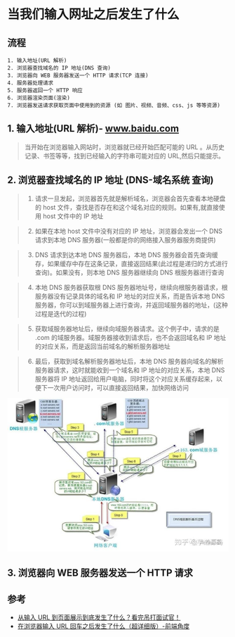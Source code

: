 # 当我们输入网址之后发生了什么

## 流程

    1. 输入地址(URL 解析)
    2. 浏览器查找域名的 IP 地址(DNS 查询)
    3. 浏览器向 WEB 服务器发送一个 HTTP 请求(TCP 连接)
    4. 服务器处理请求
    5. 服务器返回一个 HTTP 响应
    6. 浏览器渲染页面(渲染)
    7. 浏览器发送请求获取页面中使用到的资源 (如 图片、视频、音频、css、js 等等资源)

## 1. 输入地址(URL 解析)- www.baidu.com

> 当开始在浏览器输入网站时，浏览器就已经开始匹配可能的 URL 。从历史记录、书签等等，找到已经输入的字符串可能对应的 URL,然后只能提示。

## 2. 浏览器查找域名的 IP 地址 (DNS-域名系统 查询)

> 1. 请求一旦发起，浏览器首先就是解析域名，浏览器会首先查看本地硬盘的 host 文件，查找是否存在和这个域名对应的规则。如果有,就直接使用 host 文件中的 IP 地址

> 2. 如果在本地 host 文件中没有对应的 IP 地址，浏览器会发出一个 DNS 请求到本地 DNS 服务器(一般都是你的网络接入服务器服务商提供)

> 3. DNS 请求到达本地 DNS 服务器后，本地 DNS 服务器会首先查询缓存，如果缓存中存在这条记录，直接返回结果(此过程是递归的方式进行查询)。如果没有，则本地 DNS 服务器继续向 DNS 根服务器进行查询

> 4. 本地 DNS 服务器获取根 DNS 服务器地址号，继续向根服务器请求，根服务器没有记录具体的域名和 IP 地址的对应关系，而是告诉本地 DNS 服务器，你可以到域服务器上进行查询，并返回域服务器的地址，(这种过程是迭代的过程)

> 5. 获取域服务器地址后，继续向域服务器请求。这个例子中，请求的是 .com 的域服务器。域服务器接收到请求后，也不会返回域名和 IP 地址的对应关系，而是返回当前域名的解析服务器地址

> 6. 最后，获取到域名解析服务器地址后，本地 DNS 服务器向域名的解析服务器请求，这时就能收到一个域名和 IP 地址的对应关系，本地 DNS 服务器将 IP 地址返回给用户电脑，同时将这个对应关系缓存起来，以便下一次用户访问时，可以直接返回结果，加快网络访问

![DNS解析流程](/images/DNS解析流程.jpeg)

## 3. 浏览器向 WEB 服务器发送一个 HTTP 请求

## 参考

- [从输入 URL 到页面展示到底发生了什么？看完吊打面试官！](https://zhuanlan.zhihu.com/p/133906695)
- [在浏览器输入 URL 回车之后发生了什么（超详细版）-前端角度](https://zhuanlan.zhihu.com/p/80551769)
